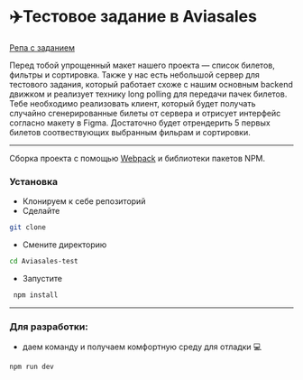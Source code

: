 # ✈️Тестовое задание в Aviasales
[Репа с заданием](https://github.com/KosyanMedia/test-tasks/tree/master/aviasales_frontend)

Перед тобой упрощенный макет нашего проекта — список билетов, фильтры и сортировка. Также у нас есть небольшой сервер для тестового задания, который работает схоже с нашим основным backend движком и реализует технику long polling для передачи пачек билетов. Тебе необходимо реализовать клиент, который будет получать случайно сгенерированные билеты от сервера и отрисует интерфейс согласно макету в Figma. Достаточно будет отрендерить 5 первых билетов соотвествующих выбранным фильрам и сортировки.


----
Сборка проекта с помощью [Webpack](https://webpack.js.org/) и библиотеки пакетов NPM.
### Установка

- Клонируем к себе репозиторий
- Сделайте 
```bash
git clone
``` 
- Смените директорию 
```bash
cd Aviasales-test
```
- Запустите
```bash
 npm install
```
----
### Для разработки:
- даем команду и получаем комфортную среду для отладки 💻
```bash  
npm run dev
```
